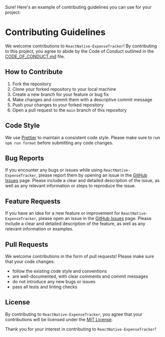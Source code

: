 Sure! Here's an example of contributing guidelines you can use for your project:

# Contributing Guidelines

We welcome contributions to `ReactNative-ExpenseTracker`! By contributing to this project, you agree to abide by the Code of Conduct outlined in the [CODE_OF_CONDUCT.md](CODE_OF_CONDUCT.md) file.

## How to Contribute

1. Fork the repository
2. Clone your forked repository to your local machine
3. Create a new branch for your feature or bug fix
4. Make changes and commit them with a descriptive commit message
5. Push your changes to your forked repository
6. Open a pull request to the `main` branch of this repository

## Code Style

We use [Prettier](https://prettier.io/) to maintain a consistent code style. Please make sure to run `npm run format` before submitting any code changes.

## Bug Reports

If you encounter any bugs or issues while using `ReactNative-ExpenseTracker`, please report them by opening an issue in the [GitHub Issues](https://github.com/halderjoydeep/ReactNative-ExpenseTracker/issues) page. Please include a clear and detailed description of the issue, as well as any relevant information or steps to reproduce the issue.

## Feature Requests

If you have an idea for a new feature or improvement for `ReactNative-ExpenseTracker`, please open an issue in the [GitHub Issues](https://github.com/halderjoydeep/ReactNative-ExpenseTracker/issues) page. Please include a clear and detailed description of the feature, as well as any relevant information or examples.

## Pull Requests

We welcome contributions in the form of pull requests! Please make sure that your code changes:

- follow the existing code style and conventions
- are well-documented, with clear comments and commit messages
- do not introduce any new bugs or issues
- pass all tests and linting checks

## License

By contributing to `ReactNative-ExpenseTracker`, you agree that your contributions will be licensed under the [MIT License](LICENSE).

Thank you for your interest in contributing to `ReactNative-ExpenseTracker`!
